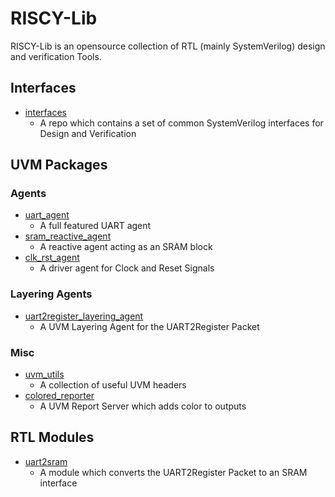 RISCY-Lib
=========

RISCY-Lib is an opensource collection of RTL (mainly SystemVerilog) design and verification Tools.

Interfaces
-----------

- [interfaces](https://github.com/RISCY-Lib/interfaces)
  - A repo which contains a set of common SystemVerilog interfaces for Design and Verification

UVM Packages
------------

### Agents

- [uart_agent](https://github.com/RISCY-Lib/uart_agent)
  - A full featured UART agent
- [sram_reactive_agent](https://github.com/RISCY-Lib/sram_reactive_agent)
  - A reactive agent acting as an SRAM block
- [clk_rst_agent](https://github.com/RISCY-Lib/clk_rst_agent)
  - A driver agent for Clock and Reset Signals

### Layering Agents

- [uart2register_layering_agent](https://github.com/RISCY-Lib/uart2register_layering_agent)
  - A UVM Layering Agent for the UART2Register Packet

### Misc

- [uvm_utils](https://github.com/RISCY-Lib/uvm_utils)
  - A collection of useful UVM headers
- [colored_reporter](https://github.com/RISCY-Lib/colored_reporter)
  - A UVM Report Server which adds color to outputs

RTL Modules
-----------

- [uart2sram](https://github.com/RISCY-Lib/uart2sram)
  - A module which converts the UART2Register Packet to an SRAM interface
